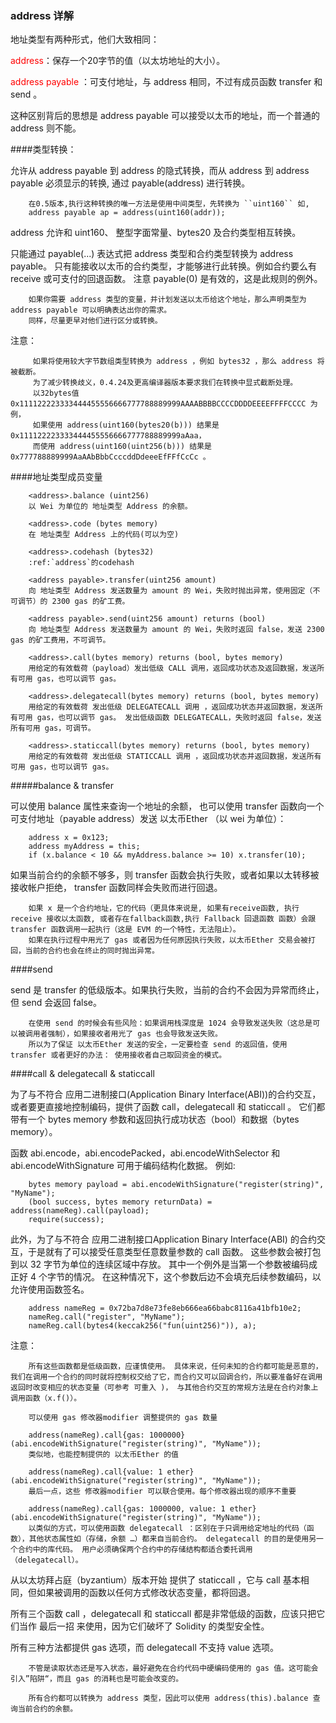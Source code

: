 ### address 详解

地址类型有两种形式，他们大致相同：

<font color="red">address</font>：保存一个20字节的值（以太坊地址的大小）。

<font color="red">address payable</font> ：可支付地址，与 address 相同，不过有成员函数 transfer 和 send 。

这种区别背后的思想是 address payable 可以接受以太币的地址，而一个普通的 address 则不能。

####类型转换：

允许从 address payable 到 address 的隐式转换，而从 address 到 address payable 必须显示的转换, 通过 payable(address) 进行转换。

```
	在0.5版本,执行这种转换的唯一方法是使用中间类型，先转换为 ``uint160`` 如,  
	address payable ap = address(uint160(addr));

```

address 允许和 uint160、 整型字面常量、bytes20 及合约类型相互转换。

只能通过 payable(...) 表达式把 address 类型和合约类型转换为 address payable。 只有能接收以太币的合约类型，才能够进行此转换。例如合约要么有 receive 或可支付的回退函数。 注意 payable(0) 是有效的，这是此规则的例外。

```
	如果你需要 address 类型的变量，并计划发送以太币给这个地址，那么声明类型为 address payable 可以明确表达出你的需求。 
	同样，尽量更早对他们进行区分或转换。

```
注意：

```
	 如果将使用较大字节数组类型转换为 address ，例如 bytes32 ，那么 address 将被截断。
	 为了减少转换歧义，0.4.24及更高编译器版本要求我们在转换中显式截断处理。 
	 以32bytes值 0x111122223333444455556666777788889999AAAABBBBCCCCDDDDEEEEFFFFCCCC 为例， 
	 如果使用 address(uint160(bytes20(b))) 结果是 0x111122223333444455556666777788889999aAaa， 
	 而使用 address(uint160(uint256(b))) 结果是 0x777788889999AaAAbBbbCcccddDdeeeEfFFfCcCc 。

```

####地址类型成员变量

```
	<address>.balance (uint256)
	以 Wei 为单位的 地址类型 Address 的余额。

	<address>.code (bytes memory)
	在 地址类型 Address 上的代码(可以为空)

	<address>.codehash (bytes32)
	:ref:`address`的codehash

	<address payable>.transfer(uint256 amount)
	向 地址类型 Address 发送数量为 amount 的 Wei，失败时抛出异常，使用固定（不可调节）的 2300 gas 的矿工费。

	<address payable>.send(uint256 amount) returns (bool)
	向 地址类型 Address 发送数量为 amount 的 Wei，失败时返回 false，发送 2300 gas 的矿工费用，不可调节。

	<address>.call(bytes memory) returns (bool, bytes memory)
	用给定的有效载荷（payload）发出低级 CALL 调用，返回成功状态及返回数据，发送所有可用 gas，也可以调节 gas。

	<address>.delegatecall(bytes memory) returns (bool, bytes memory)
	用给定的有效载荷 发出低级 DELEGATECALL 调用 ，返回成功状态并返回数据，发送所有可用 gas，也可以调节 gas。 发出低级函数 DELEGATECALL，失败时返回 false，发送所有可用 gas，可调节。

	<address>.staticcall(bytes memory) returns (bool, bytes memory)
	用给定的有效载荷 发出低级 STATICCALL 调用 ，返回成功状态并返回数据，发送所有可用 gas，也可以调节 gas。

```


#####balance & transfer

可以使用 balance 属性来查询一个地址的余额， 也可以使用 transfer 函数向一个可支付地址（payable address）发送 以太币Ether （以 wei 为单位）：
```
	address x = 0x123;
	address myAddress = this;
	if (x.balance < 10 && myAddress.balance >= 10) x.transfer(10);

```

如果当前合约的余额不够多，则 transfer 函数会执行失败，或者如果以太转移被接收帐户拒绝， transfer 函数同样会失败而进行回退。

```
	如果 x 是一个合约地址，它的代码（更具体来说是, 如果有receive函数, 执行 receive 接收以太函数, 或者存在fallback函数,执行 Fallback 回退函数 函数）会跟 transfer 函数调用一起执行（这是 EVM 的一个特性，无法阻止）。 
	如果在执行过程中用光了 gas 或者因为任何原因执行失败，以太币Ether 交易会被打回，当前的合约也会在终止的同时抛出异常。

```

####send

send 是 transfer 的低级版本。如果执行失败，当前的合约不会因为异常而终止，但 send 会返回 false。
```
	在使用 send 的时候会有些风险：如果调用栈深度是 1024 会导致发送失败（这总是可以被调用者强制），如果接收者用光了 gas 也会导致发送失败。 
	所以为了保证 以太币Ether 发送的安全，一定要检查 send 的返回值，使用 transfer 或者更好的办法： 使用接收者自己取回资金的模式。

```

####call & delegatecall & staticcall 

为了与不符合 应用二进制接口(Application Binary Interface(ABI))的合约交互，或者要更直接地控制编码，提供了函数 call，delegatecall 和 staticcall 。 它们都带有一个 bytes memory 参数和返回执行成功状态（bool）和数据（bytes memory）。

函数 abi.encode，abi.encodePacked，abi.encodeWithSelector 和 abi.encodeWithSignature 可用于编码结构化数据。
例如:

```
	bytes memory payload = abi.encodeWithSignature("register(string)", "MyName");
	(bool success, bytes memory returnData) = address(nameReg).call(payload);
	require(success);

```
此外，为了与不符合 应用二进制接口Application Binary Interface(ABI) 的合约交互，于是就有了可以接受任意类型任意数量参数的 call 函数。 这些参数会被打包到以 32 字节为单位的连续区域中存放。 其中一个例外是当第一个参数被编码成正好 4 个字节的情况。 在这种情况下，这个参数后边不会填充后续参数编码，以允许使用函数签名。

```solidity
	address nameReg = 0x72ba7d8e73fe8eb666ea66babc8116a41bfb10e2;
	nameReg.call("register", "MyName");
	nameReg.call(bytes4(keccak256("fun(uint256)")), a);

```
注意：
```
	所有这些函数都是低级函数，应谨慎使用。 具体来说，任何未知的合约都可能是恶意的，我们在调用一个合约的同时就将控制权交给了它，而合约又可以回调合约，所以要准备好在调用返回时改变相应的状态变量（可参考 可重入 )， 与其他合约交互的常规方法是在合约对象上调用函数（x.f()）。

```

```
	可以使用 gas 修改器modifier 调整提供的 gas 数量

	address(nameReg).call{gas: 1000000}(abi.encodeWithSignature("register(string)", "MyName"));
	类似地，也能控制提供的 以太币Ether 的值

	address(nameReg).call{value: 1 ether}(abi.encodeWithSignature("register(string)", "MyName"));
	最后一点，这些 修改器modifier 可以联合使用。每个修改器出现的顺序不重要

	address(nameReg).call{gas: 1000000, value: 1 ether}(abi.encodeWithSignature("register(string)", "MyName"));
	以类似的方式，可以使用函数 delegatecall ：区别在于只调用给定地址的代码（函数），其他状态属性如（存储，余额 …）都来自当前合约。 delegatecall 的目的是使用另一个合约中的库代码。 用户必须确保两个合约中的存储结构都适合委托调用 （delegatecall）。

```

从以太坊拜占庭（byzantium）版本开始 提供了 staticcall ，它与 call 基本相同，但如果被调用的函数以任何方式修改状态变量，都将回退。

所有三个函数 call ，delegatecall 和 staticcall 都是非常低级的函数，应该只把它们当作 最后一招 来使用，因为它们破坏了 Solidity 的类型安全性。

所有三种方法都提供 gas 选项，而 delegatecall 不支持 value 选项。

```
	不管是读取状态还是写入状态，最好避免在合约代码中硬编码使用的 gas 值。这可能会引入”陷阱“，而且 gas 的消耗也是可能会改变的。

	所有合约都可以转换为 address 类型，因此可以使用 address(this).balance 查询当前合约的余额。

```















